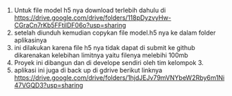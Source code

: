 1. Untuk file model h5 nya download terlebih dahulu di https://drive.google.com/drive/folders/118pDyzvyHw-CGraCn7rKb5FFtilDF06o?usp=sharing
2. setelah diunduh kemudian copykan file model.h5 nya ke dalam folder aplikasinya
3. ini dilakukan karena file h5 nya tidak dapat di submit ke github dikarenakan kelebihan limitnya yaitu filenya melebihi 100mb
4. Proyek ini dibangun dan di develope sendiri oleh tim kelompok 3.
5. aplikasi ini juga di back up di gdrive berikut linknya https://drive.google.com/drive/folders/1hjdJEJv79mVNYbeW2Rby6m1Ni47VGQD3?usp=sharing
